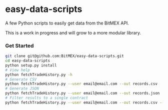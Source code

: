 # easy-data-scripts
A few Python scripts to easily get data from the BitMEX API.

This is a work in progress and will grow to a more modular library.

### Get Started

```bash
git clone git@github.com:BitMEX/easy-data-scripts.git
cd easy-data-scripts
python setup.py install
# View help
python fetchTradeHistory.py -h
# Generate CSV
python fetchTradeHistory.py --user email@email.com --out records.csv
# Generate JSON
python fetchTradeHistory.py --user email@email.com --out records.json
# Filter results to a single contract
python fetchTradeHistory.py --user email@email.com --out records.csv --filter='{"symbol": "XBT24H"}'
```
